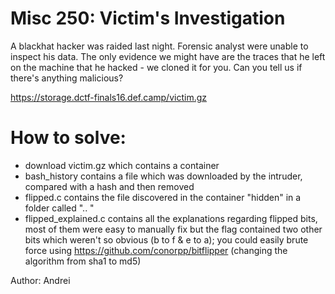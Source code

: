 # Misc 250: Victim's Investigation

A blackhat hacker was raided last night. Forensic analyst were unable to inspect his data. The only evidence we might have are the traces that he left on the machine that he hacked - we cloned it for you. Can you tell us if there's anything malicious?

https://storage.dctf-finals16.def.camp/victim.gz

# How to solve:
* download victim.gz which contains a container
* bash_history contains a file which was downloaded by the intruder, compared with a hash and then removed
* flipped.c contains the file discovered in the container "hidden" in a folder called ".. "
* flipped_explained.c contains all the explanations regarding flipped bits, most of them were easy to manually fix but the flag contained two other bits which weren't so obvious (b to f & e to a); you could easily brute force using https://github.com/conorpp/bitflipper (changing the algorithm from sha1 to md5)

Author: Andrei